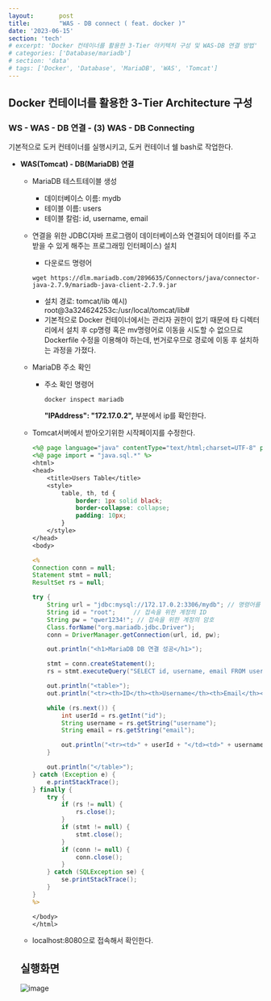 ```yaml
---
layout:       post
title:        "WAS - DB connect ( feat. docker )"
date: '2023-06-15'
section: 'tech'
# excerpt: 'Docker 컨테이너를 활용한 3-Tier 아키텍처 구성 및 WAS-DB 연결 방법'
# categories: ['Database/mariadb']
# section: 'data'
# tags: ['Docker', 'Database', 'MariaDB', 'WAS', 'Tomcat']
---
```


## Docker 컨테이너를 활용한 3-Tier Architecture 구성

### WS - WAS - DB 연결 - (3) WAS - DB Connecting

기본적으로 도커 컨테이너를 실행시키고, 도커 컨테이너 쉘 bash로 작업한다.

- **WAS(Tomcat) - DB(MariaDB) 연결**
    - MariaDB 테스트테이블 생성
        - 데이터베이스 이름: mydb
        - 테이블 이름: users
        - 테이블 칼럼: id, username, email
    - 연결을 위한 JDBC(자바 프로그램이 데이터베이스와 연결되어 데이터를 주고 받을 수 있게 해주는 프로그래밍 인터페이스) 설치
        - 다운로드 명령어
        
        ```docker
        wget https://dlm.mariadb.com/2896635/Connectors/java/connector-java-2.7.9/mariadb-java-client-2.7.9.jar
        ```
        
        - 설치 경로: tomcat/lib
        예시) root@3a324624253c:/usr/local/tomcat/lib#
        * 기본적으로 Docker 컨테이너에서는 관리자 권한이 없기 때문에 타 디렉터리에서 설치 후 cp명령 혹은 mv명령어로 이동을 시도할 수 없으므로 Dockerfile 수정을 이용해야 하는데, 번거로우므로 경로에 이동 후 설치하는 과정을 가졌다.
    - MariaDB 주소 확인
        - 주소 확인 명령어
            
            ```docker
            docker inspect mariadb
            ```
            
            **"IPAddress": "172.17.0.2",** 부분에서 ip를 확인한다.
            
    - Tomcat서버에서 받아오기위한 시작페이지를 수정한다.
        
        ```jsp
        <%@ page language="java" contentType="text/html;charset=UTF-8" pageEncoding="UTF-8" %>
        <%@ page import = "java.sql.*" %>
        <html>
        <head>
            <title>Users Table</title>
            <style>
                table, th, td {
                    border: 1px solid black;
                    border-collapse: collapse;
                    padding: 10px;
                }
            </style>
        </head>
        <body>
        
        <%
        Connection conn = null;
        Statement stmt = null;
        ResultSet rs = null;
        
        try {
            String url = "jdbc:mysql://172.17.0.2:3306/mydb"; // 명령어를 통해 확인한 mariadb 주소
            String id = "root";     // 접속을 위한 계정의 ID
            String pw = "qwer1234!"; // 접속을 위한 계정의 암호
            Class.forName("org.mariadb.jdbc.Driver");
            conn = DriverManager.getConnection(url, id, pw);
        
            out.println("<h1>MariaDB DB 연결 성공</h1>");
        
            stmt = conn.createStatement();
            rs = stmt.executeQuery("SELECT id, username, email FROM users");
        
            out.println("<table>");
            out.println("<tr><th>ID</th><th>Username</th><th>Email</th></tr>");
        
            while (rs.next()) {
                int userId = rs.getInt("id");
                String username = rs.getString("username");
                String email = rs.getString("email");
        
                out.println("<tr><td>" + userId + "</td><td>" + username + "</td><td>" + email + "</td></tr>");
            }
        
            out.println("</table>");
        } catch (Exception e) {
            e.printStackTrace();
        } finally {
            try {
                if (rs != null) {
                    rs.close();
                }
                if (stmt != null) {
                    stmt.close();
                }
                if (conn != null) {
                    conn.close();
                }
            } catch (SQLException se) {
                se.printStackTrace();
            }
        }
        %>
        
        </body>
        </html>
        ```
        
    - localhost:8080으로 접속해서 확인한다.
    
    ## 실행화면
    ![image](https://github.com/xxng1/xxng1.github.io/assets/114065532/7fc54232-2e42-4508-9914-831115068cfb)